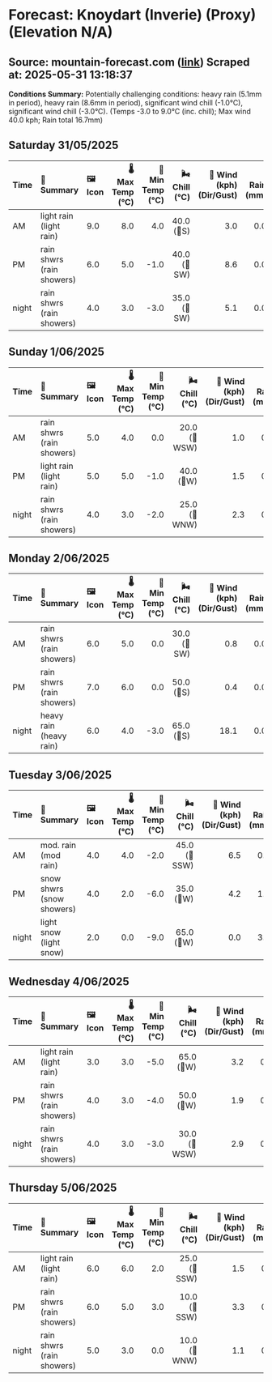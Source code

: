 # Forecast: Knoydart (Inverie) (Proxy) (Elevation N/A)
**Source:** mountain-forecast.com ([link](https://www.mountain-forecast.com/peaks/Beinn-na-Caillich-Knoydart/forecasts/785))
**Scraped at:** 2025-05-31 13:18:37
---

**Conditions Summary:** Potentially challenging conditions: heavy rain (5.1mm in period), heavy rain (8.6mm in period), significant wind chill (-1.0°C), significant wind chill (-3.0°C). (Temps -3.0 to 9.0°C (inc. chill); Max wind 40.0 kph; Rain total 16.7mm)

## Saturday 31/05/2025
| **Time** | **📝 Summary** | **🖼️ Icon** | **🌡️ Max Temp (°C)** | **🥶 Min Temp (°C)** | **🌬️ Chill (°C)** | **💨 Wind (kph) (Dir/Gust)** | **💧 Rain (mm)** | **❄️ Snow (cm)** | **☁️ Cloud Base (m)** | **🧊 Freezing Lvl (m)** |
|:------- |:------- |:----- |--------------: |-------------: |-----------: |---------------------: |---------: |----------: |---------------: |----------------: |
| AM      | light rain<br><span class="icon-desc">(light rain)</span> | 9.0 | 8.0 | 4.0 | 40.0<br>(🧭S) | 3.0 | 0.0 | 650 | 2150 |
| PM      | rain shwrs<br><span class="icon-desc">(rain showers)</span> | 6.0 | 5.0 | -1.0 | 40.0<br>(🧭SW) | 8.6 | 0.0 | 200 | 1750 |
| night   | rain shwrs<br><span class="icon-desc">(rain showers)</span> | 4.0 | 3.0 | -3.0 | 35.0<br>(🧭SW) | 5.1 | 0.0 | 650 | 1300 |

## Sunday 1/06/2025
| **Time** | **📝 Summary** | **🖼️ Icon** | **🌡️ Max Temp (°C)** | **🥶 Min Temp (°C)** | **🌬️ Chill (°C)** | **💨 Wind (kph) (Dir/Gust)** | **💧 Rain (mm)** | **❄️ Snow (cm)** | **☁️ Cloud Base (m)** | **🧊 Freezing Lvl (m)** |
|:------- |:------- |:----- |--------------: |-------------: |-----------: |---------------------: |---------: |----------: |---------------: |----------------: |
| AM      | rain shwrs<br><span class="icon-desc">(rain showers)</span> | 5.0 | 4.0 | 0.0 | 20.0<br>(🧭WSW) | 1.0 | 0.0 | 500 | 1350 |
| PM      | light rain<br><span class="icon-desc">(light rain)</span> | 5.0 | 5.0 | -1.0 | 40.0<br>(🧭W) | 1.5 | 0.0 | 850 | 1500 |
| night   | rain shwrs<br><span class="icon-desc">(rain showers)</span> | 4.0 | 3.0 | -2.0 | 25.0<br>(🧭WNW) | 2.3 | 0.0 | 350 | 1300 |

## Monday 2/06/2025
| **Time** | **📝 Summary** | **🖼️ Icon** | **🌡️ Max Temp (°C)** | **🥶 Min Temp (°C)** | **🌬️ Chill (°C)** | **💨 Wind (kph) (Dir/Gust)** | **💧 Rain (mm)** | **❄️ Snow (cm)** | **☁️ Cloud Base (m)** | **🧊 Freezing Lvl (m)** |
|:------- |:------- |:----- |--------------: |-------------: |-----------: |---------------------: |---------: |----------: |---------------: |----------------: |
| AM      | rain shwrs<br><span class="icon-desc">(rain showers)</span> | 6.0 | 5.0 | 0.0 | 30.0<br>(🧭SW) | 0.8 | 0.0 | 500 | 1350 |
| PM      | rain shwrs<br><span class="icon-desc">(rain showers)</span> | 7.0 | 6.0 | 0.0 | 50.0<br>(🧭S) | 0.4 | 0.0 | 750 | 1650 |
| night   | heavy rain<br><span class="icon-desc">(heavy rain)</span> | 6.0 | 4.0 | -3.0 | 65.0<br>(🧭S) | 18.1 | 0.0 | 100 | 1700 |

## Tuesday 3/06/2025
| **Time** | **📝 Summary** | **🖼️ Icon** | **🌡️ Max Temp (°C)** | **🥶 Min Temp (°C)** | **🌬️ Chill (°C)** | **💨 Wind (kph) (Dir/Gust)** | **💧 Rain (mm)** | **❄️ Snow (cm)** | **☁️ Cloud Base (m)** | **🧊 Freezing Lvl (m)** |
|:------- |:------- |:----- |--------------: |-------------: |-----------: |---------------------: |---------: |----------: |---------------: |----------------: |
| AM      | mod. rain<br><span class="icon-desc">(mod rain)</span> | 4.0 | 4.0 | -2.0 | 45.0<br>(🧭SSW) | 6.5 | 0.0 | 100 | 1300 |
| PM      | snow shwrs<br><span class="icon-desc">(snow showers)</span> | 4.0 | 2.0 | -6.0 | 35.0<br>(🧭W) | 4.2 | 1.0 | 150 | 1300 |
| night   | light snow<br><span class="icon-desc">(light snow)</span> | 2.0 | 0.0 | -9.0 | 65.0<br>(🧭W) | 0.0 | 3.0 | 250 | 750 |

## Wednesday 4/06/2025
| **Time** | **📝 Summary** | **🖼️ Icon** | **🌡️ Max Temp (°C)** | **🥶 Min Temp (°C)** | **🌬️ Chill (°C)** | **💨 Wind (kph) (Dir/Gust)** | **💧 Rain (mm)** | **❄️ Snow (cm)** | **☁️ Cloud Base (m)** | **🧊 Freezing Lvl (m)** |
|:------- |:------- |:----- |--------------: |-------------: |-----------: |---------------------: |---------: |----------: |---------------: |----------------: |
| AM      | light rain<br><span class="icon-desc">(light rain)</span> | 3.0 | 3.0 | -5.0 | 65.0<br>(🧭W) | 3.2 | 0.0 | 150 | 1150 |
| PM      | rain shwrs<br><span class="icon-desc">(rain showers)</span> | 4.0 | 3.0 | -4.0 | 50.0<br>(🧭W) | 1.9 | 0.0 | 400 | 1200 |
| night   | rain shwrs<br><span class="icon-desc">(rain showers)</span> | 4.0 | 3.0 | -3.0 | 30.0<br>(🧭WSW) | 2.9 | 0.0 | 650 | 1250 |

## Thursday 5/06/2025
| **Time** | **📝 Summary** | **🖼️ Icon** | **🌡️ Max Temp (°C)** | **🥶 Min Temp (°C)** | **🌬️ Chill (°C)** | **💨 Wind (kph) (Dir/Gust)** | **💧 Rain (mm)** | **❄️ Snow (cm)** | **☁️ Cloud Base (m)** | **🧊 Freezing Lvl (m)** |
|:------- |:------- |:----- |--------------: |-------------: |-----------: |---------------------: |---------: |----------: |---------------: |----------------: |
| AM      | light rain<br><span class="icon-desc">(light rain)</span> | 6.0 | 6.0 | 2.0 | 25.0<br>(🧭SSW) | 1.5 | 0.0 | 350 | 1550 |
| PM      | rain shwrs<br><span class="icon-desc">(rain showers)</span> | 6.0 | 5.0 | 3.0 | 10.0<br>(🧭SSW) | 3.3 | 0.0 | 100 | 1700 |
| night   | rain shwrs<br><span class="icon-desc">(rain showers)</span> | 5.0 | 3.0 | 0.0 | 10.0<br>(🧭WNW) | 1.1 | 0.0 | 300 | 1550 |